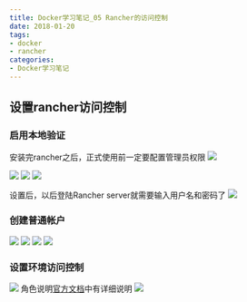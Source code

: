```yaml
---
title: Docker学习笔记_05 Rancher的访问控制
date: 2018-01-20
tags:
- docker
- rancher
categories:
- Docker学习笔记
---
```



## 设置rancher访问控制
### 启用本地验证
安装完rancher之后，正式使用前一定要配置管理员权限
![](http://p2c0rtsgc.bkt.clouddn.com/0118_rancher_01.png)
<!-- more -->
![](http://p2c0rtsgc.bkt.clouddn.com/0118_rancher_02.png)
![](http://p2c0rtsgc.bkt.clouddn.com/0118_rancher_03.png)
![](http://p2c0rtsgc.bkt.clouddn.com/0118_rancher_05.png)

设置后，以后登陆Rancher server就需要输入用户名和密码了
![](http://p2c0rtsgc.bkt.clouddn.com/0118_rancher_04.png)

### 创建普通帐户
![](http://p2c0rtsgc.bkt.clouddn.com/0118_rancher_06.png)
![](http://p2c0rtsgc.bkt.clouddn.com/0118_rancher_07.png)
![](http://p2c0rtsgc.bkt.clouddn.com/0118_rancher_08.png)
![](http://p2c0rtsgc.bkt.clouddn.com/0118_rancher_09.png)

### 设置环境访问控制
![](http://p2c0rtsgc.bkt.clouddn.com/0207_rancher_06.png)
角色说明[官方文档](http://rancher.com/docs/rancher/v1.6/zh/environments/#成员角色)中有详细说明
![](http://p2c0rtsgc.bkt.clouddn.com/0207_rancher_07.png)